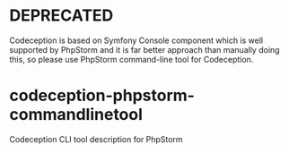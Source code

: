 DEPRECATED
==========
Codeception is based on Symfony Console component which is well supported by PhpStorm and it is far better approach than manually doing this, so please use PhpStorm command-line tool for Codeception.


codeception-phpstorm-commandlinetool
====================================

Codeception CLI tool description for PhpStorm

